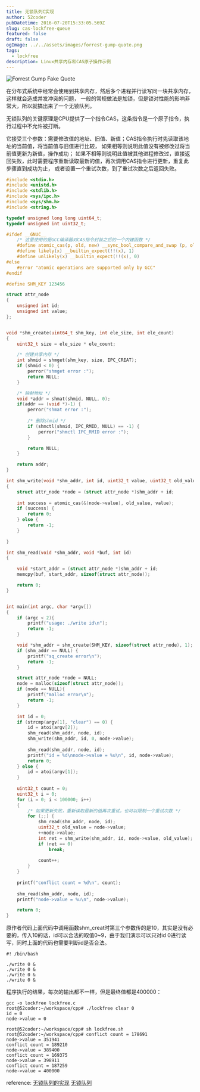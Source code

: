 ```yaml
---
title: 无锁队列C实现
author: 52coder
pubDatetime: 2016-07-20T15:33:05.569Z
slug: cas-lockfree-queue
featured: false
draft: false
ogImage: ../../assets/images/forrest-gump-quote.png
tags:
  - lockfree
description: Linux共享内存和CAS原子操作示例
---
```


![Forrest Gump Fake Quote](@/assets/images/forrest-gump-quote.png)

在分布式系统中经常会使用到共享内存，然后多个进程并行读写同一块共享内存，这样就会造成并发冲突的问题， 一般的常规做法是加锁，但是锁对性能的影响非常大，所以就搞出来了一个无锁队列。

无锁队列的关键原理是CPU提供了一个指令CAS，这条指令是一个原子指令，执行过程中不允许被打断。 

它接受三个参数：需要修改值的地址、旧值、新值；CAS指令执行时先读取该地址的当前值，将当前值与旧值进行比较， 如果相等则说明此值没有被修改过将当前值更新为新值，操作成功； 
如果不相等则说明此值被其他进程修改过，直接返回失败，此时需要程序重新读取最新的值，再次调用CAS指令进行更新，重复此步骤直到成功为止， 或者设置一个重试次数，到了重试次数之后返回失败。

```C
#include <stdio.h>
#include <unistd.h>
#include <stdlib.h>
#include <sys/ipc.h>
#include <sys/shm.h>
#include <string.h>

typedef unsigned long long uint64_t;
typedef unsigned int uint32_t;

#ifdef __GNUC__
    /* 这里使用的是GCC编译器对CAS指令封装之后的一个内建函数 */
    #define atomic_cas(p, old, new) __sync_bool_compare_and_swap (p, old, new)
    #define likely(x) __builtin_expect(!!(x), 1)
    #define unlikely(x) __builtin_expect(!!(x), 0)
#else
    #error "atomic operations are supported only by GCC"
#endif

#define SHM_KEY 123456

struct attr_node
{
    unsigned int id;
    unsigned int value;
};


void *shm_create(uint64_t shm_key, int ele_size, int ele_count)
{
    uint32_t size = ele_size * ele_count;

    /* 创建共享内存 */
    int shmid = shmget(shm_key, size, IPC_CREAT);
    if (shmid < 0) {
        perror("shmget error :");
        return NULL;
    }

    /* 映射地址 */
    void *addr = shmat(shmid, NULL, 0);
    if(addr == (void *)-1) {
        perror("shmat error :");
        
        /* 删除shmid */
        if (shmctl(shmid, IPC_RMID, NULL) == -1) {
            perror("shmctl IPC_RMID error :");
        }

        return NULL;
    }

    return addr;
}

int shm_write(void *shm_addr, int id, uint32_t value, uint32_t old_value)
{
    struct attr_node *node = (struct attr_node *)shm_addr + id;
   
    int success = atomic_cas(&(node->value), old_value, value);
    if (success) {
        return 0;
    } else {
        return -1;
    }       
    
}

int shm_read(void *shm_addr, void *buf, int id)
{

    void *start_addr = (struct attr_node *)shm_addr + id;
    memcpy(buf, start_addr, sizeof(struct attr_node));

    return 0;
}


int main(int argc, char *argv[])
{
    if (argc < 2){
        printf("usage: ./write id\n");
        return -1;
    }

    void *shm_addr = shm_create(SHM_KEY, sizeof(struct attr_node), 1);
    if (shm_addr == NULL) {
        printf("sq_create error\n");
        return -1;
    }

    struct attr_node *node = NULL;
    node = malloc(sizeof(struct attr_node));
    if (node == NULL){
        printf("malloc error\n");
        return -1;
    }

    int id = 0;
    if (strcmp(argv[1], "clear") == 0) {
        id = atoi(argv[2]);
        shm_read(shm_addr, node, id);
        shm_write(shm_addr, id, 0, node->value);
        
        shm_read(shm_addr, node, id);
        printf("id = %d\nnode->value = %u\n", id, node->value);
        return 0;
    } else {
        id = atoi(argv[1]);
    }
    
    uint32_t count = 0;
    uint32_t i = 0; 
    for (i = 0; i < 100000; i++)
    {
        /* 如果更新失败，重新读取最新的值再次重试，也可以限制一个重试次数 */
        for (;;) {
            shm_read(shm_addr, node, id);
            uint32_t old_value = node->value;
            ++node->value;
            int ret = shm_write(shm_addr, id, node->value, old_value);
            if (ret == 0)
                break;
            
            count++;
        }
    }
    
    printf("conflict count = %d\n", count);
    
    shm_read(shm_addr, node, id);
    printf("node->value = %u\n", node->value);

    return 0;
}
```

原作者代码上面代码中调用函数shm_creat时第三个参数传的是10，其实是没有必要的，传入10的话，id可以合法的取值0~9，由于我们演示可以只对id 0进行读写，同时上面的代码也需要判断id是否合法。
```
#! /bin/bash

./write 0 &
./write 0 &
./write 0 &
./write 0 &
```

程序执行的结果，每次的输出都不一样，但是最终值都是400000：

```
gcc -o lockfree lockfree.c
root@52coder:~/workspace/cpp# ./lockfree clear 0
id = 0
node->value = 0

root@52coder:~/workspace/cpp# sh lockfree.sh 
root@52coder:~/workspace/cpp# conflict count = 178691
node->value = 351941
conflict count = 189210
node->value = 389400
conflict count = 169375
node->value = 398911
conflict count = 187259
node->value = 400000
```

reference:
[无锁队列的实现](https://coolshell.cn/articles/8239.html/comment-page-1#comments)
[无锁队列](http://cxd2014.github.io/2018/07/19/cas-lockfree-queue/)